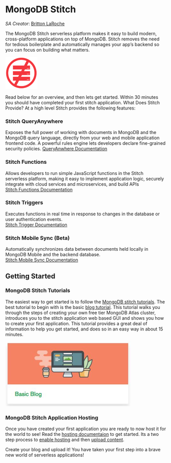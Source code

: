 # MongoDB Stitch

_SA Creator_: [Britton LaRoche](mailto:britton.laroche@mongodb.com)

The MongoDB Stitch serverless platform makes it easy to build modern, cross-platform applications on top of MongoDB. Stitch removes the need for tedious boilerplate and automatically manages your app’s backend so you can focus on building what matters.

![Serverless](img/serverless100.png "Serverless")


Read below for an overview, and then lets get started. Within 30 minutes you should have completed your first stitch application. What Does Stitch Provide? At a high level Stitch provides the following features:

### Stitch QueryAnywhere

Exposes the full power of working with documents in MongoDB and the MongoDB query language, directly from your web and mobile application frontend code. A powerful rules engine lets developers declare fine-grained security policies. 
  [QueryAnwhere Documentation](https://docs.mongodb.com/stitch/getting-started/configure-rules-based-access-to-mongodb/)


### Stitch Functions

Allows developers to run simple JavaScript functions in the Stitch serverless platform, making it easy to implement application logic, securely integrate with cloud services and microservices, and build APIs  
  [Stitch Functions Documentation](https://docs.mongodb.com/stitch/functions/)

### Stitch Triggers

Executes functions in real time in response to changes in the database or user authentication events.  
  [Stitch Trigger Documentation](https://docs.mongodb.com/stitch/triggers/)

### Stitch Mobile Sync (Beta)

Automatically synchronizes data between documents held locally in MongoDB Mobile and the backend database.  
  [Stitch Mobile Sync Documentation](https://docs.mongodb.com/stitch/mongodb/mobile-overview/)

## Getting Started

### MongoDB Stitch Tutorials
The easiest way to get started is to follow the [MongoDB stitch tutorials](https://docs.mongodb.com/stitch/tutorials/). The best tutorial to begin with is the basic [blog tutorial](https://docs.mongodb.com/stitch/tutorials/blog-overview/). This tutorial walks you through the steps of creating your own free tier MongoDB Atlas cluster, introduces you to the stitch application web based GUI and shows you how to create your first application.  This tutorial provides a great deal of information to help you get started, and does so in an easy way in about 15 minutes.

[![blog](img/basicblog.png "blog")](https://docs.mongodb.com/stitch/tutorials/build-blog/)

### MongoDB Stitch Application Hosting
Once you have created your first application you are ready to now host it for the world to see! Read the [hosting documentaion](https://docs.mongodb.com/stitch/hosting/) to get started. Its a two step process to [enable hosting](https://docs.mongodb.com/stitch/hosting/enable-hosting/) and then [upload content](https://docs.mongodb.com/stitch/hosting/upload-content-to-stitch/). 

Create your blog and upload it!  You have taken your first step into a brave new world of serverless applications!


